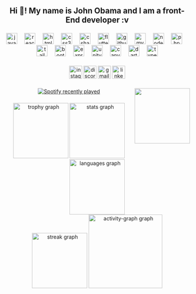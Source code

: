 <h2 align="center">Hi 👋! My name is John Obama and I am a front-End developer :v</h2>

###


###

<div align="center">
  <img src="https://cdn.jsdelivr.net/gh/devicons/devicon/icons/javascript/javascript-original.svg" height="30" alt="javascript logo" />
  <img width="12" />
  <img src="https://cdn.jsdelivr.net/gh/devicons/devicon/icons/react/react-original.svg" height="30" alt="react logo" />
  <img width="12" />
  <img src="https://cdn.jsdelivr.net/gh/devicons/devicon/icons/html5/html5-original.svg" height="30" alt="html5 logo" />
  <img width="12" />
  <img src="https://cdn.jsdelivr.net/gh/devicons/devicon/icons/css3/css3-original.svg" height="30" alt="css3 logo" />
  <img width="12" />
  <img src="https://cdn.jsdelivr.net/gh/devicons/devicon/icons/csharp/csharp-original.svg" height="30" alt="csharp logo" />
  <img width="12" />
  <img src="https://cdn.jsdelivr.net/gh/devicons/devicon/icons/flutter/flutter-original.svg" height="30" alt="flutter logo" />
  <img width="12" />
  <img src="https://cdn.jsdelivr.net/gh/devicons/devicon/icons/github/github-original.svg" height="30" alt="github logo" />
  <img width="12" />
  <img src="https://cdn.jsdelivr.net/gh/devicons/devicon/icons/mysql/mysql-original.svg" height="30" alt="mysql logo" />
  <img width="12" />
  <img src="https://cdn.jsdelivr.net/gh/devicons/devicon/icons/nodejs/nodejs-original.svg" height="30" alt="nodejs logo" />
  <img width="12" />
  <img src="https://cdn.jsdelivr.net/gh/devicons/devicon/icons/php/php-original.svg" height="30" alt="php logo" />
  <img width="12" />
  <img src="https://cdn.jsdelivr.net/gh/devicons/devicon/icons/tailwindcss/tailwindcss-original-wordmark.svg" height="30" alt="tailwindcss logo" />
  <img width="12" />
  <img src="https://cdn.jsdelivr.net/gh/devicons/devicon/icons/bootstrap/bootstrap-original.svg" height="30" alt="bootstrap logo" />
  <img width="12" />
  <img src="https://cdn.jsdelivr.net/gh/devicons/devicon/icons/express/express-original.svg" height="30" alt="express logo" />
  <img width="12" />
  <img src="https://cdn.jsdelivr.net/gh/devicons/devicon/icons/unity/unity-original.svg" height="30" alt="unity logo" />
  <img width="12" />
  <img src="https://cdn.jsdelivr.net/gh/devicons/devicon/icons/canva/canva-original.svg" height="30" alt="canva logo" />
  <img width="12" />
  <img src="https://cdn.jsdelivr.net/gh/devicons/devicon/icons/dart/dart-original.svg" height="30" alt="dart logo" />
  <img width="12" />
  <img src="https://cdn.jsdelivr.net/gh/devicons/devicon/icons/typescript/typescript-original.svg" height="30" alt="typescript logo" />
</div>

###

<div align="center">
  <a href = 'https://www.instagram.com/johnobama_/profilecard/?igsh=d3Y3MzZvOTU0cXkw'><img src="https://img.shields.io/static/v1?message=Instagram&logo=instagram&label=&color=E4405F&logoColor=white&labelColor=&style=for-the-badge" height="35" alt="instagram logo" /></a>
  <img src="https://img.shields.io/static/v1?message=Discord&logo=discord&label=&color=7289DA&logoColor=white&labelColor=&style=for-the-badge" height="35" alt="discord logo" />
  <img src="https://img.shields.io/static/v1?message=Gmail&logo=gmail&label=&color=D14836&logoColor=white&labelColor=&style=for-the-badge" height="35" alt="gmail logo" />
  <img src="https://img.shields.io/static/v1?message=LinkedIn&logo=linkedin&label=&color=0077B5&logoColor=white&labelColor=&style=for-the-badge" height="35" alt="linkedin logo" />
</div>

###

<!-- GIF -->
<img align="right" height="150" src="https://i.giphy.com/media/v1.Y2lkPTc5MGI3NjExMjFnbnd4Y21ncWoxdnVveG5scml4cWtweGRkNHU3dmIwcWZvZnNhOSZlcD12MV9pbnRlcm5hbF9naWZfYnlfaWQmY3Q9Zw/GeimqsH0TLDt4tScGw/giphy.gif" />

###

<!-- Spotify Recently Played -->
<div align="center">
  <a href="https://open.spotify.com/user/31yccgz46gxo3xfkxktofzdwek2y">
    <img src="https://spotify-recently-played-readme.vercel.app/api?user=31yccgz46gxo3xfkxktofzdwek2y&count=5&unique=false" alt="Spotify recently played" />
  </a>
</div>

###


<div align="center">
  <img src="https://github-profile-trophy.vercel.app?username=JohnObama24&no-bg=true&no-frame=true&theme=dark_lover" height="150" alt="trophy graph"  />

  <img src="https://github-readme-stats.vercel.app/api?username=JohnObama24&hide_title=false&hide_rank=false&show_icons=true&include_all_commits=true&count_private=true&disable_animations=false&theme=dracula&locale=en&hide_border=false" height="150" alt="stats graph" />
  <img src="https://github-readme-stats.vercel.app/api/top-langs?username=JohnObama24&locale=en&hide_title=false&layout=compact&card_width=320&langs_count=5&theme=dracula&hide_border=false" height="150" alt="languages graph" />
</div>

<div align="center">


  <img src="https://streak-stats.demolab.com?user=JohnObama24&locale=en&mode=daily&theme=dark&hide_border=false&border_radius=5" height="150" alt="streak graph"  />
  <img src="https://github-readme-activity-graph.vercel.app/graph?username=JohnObama24&theme=tokyo-night&radius=16&hide_title=true&area=false" height="200" alt="activity-graph graph"  />
</div>
